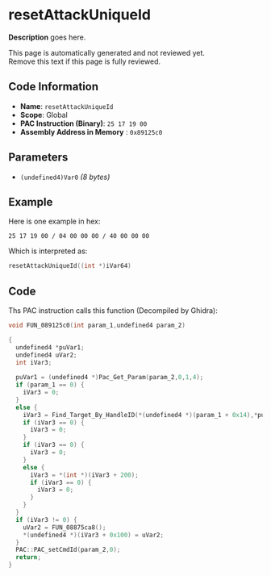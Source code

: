 # resetAttackUniqueId

**Description** goes here.

This page is automatically generated and not reviewed yet.<br>Remove this text if this page is fully reviewed.

## Code Information

- **Name**: `resetAttackUniqueId`
- **Scope**: Global
- **PAC Instruction (Binary)**: `25 17 19 00`
- **Assembly Address in Memory** : `0x89125c0`

## Parameters

- `(undefined4)Var0` *(8 bytes)*

## Example

Here is one example in hex:

```25 17 19 00 / 04 00 00 00 / 40 00 00 00```

Which is interpreted as:

```c
resetAttackUniqueId((int *)iVar64)
```

## Code

Ths PAC instruction calls this function (Decompiled by Ghidra):

```c
void FUN_089125c0(int param_1,undefined4 param_2)

{
  undefined4 *puVar1;
  undefined4 uVar2;
  int iVar3;
  
  puVar1 = (undefined4 *)Pac_Get_Param(param_2,0,1,4);
  if (param_1 == 0) {
    iVar3 = 0;
  }
  else {
    iVar3 = Find_Target_By_HandleID(*(undefined4 *)(param_1 + 0x14),*puVar1,1);
    if (iVar3 == 0) {
      iVar3 = 0;
    }
    if (iVar3 == 0) {
      iVar3 = 0;
    }
    else {
      iVar3 = *(int *)(iVar3 + 200);
      if (iVar3 == 0) {
        iVar3 = 0;
      }
    }
  }
  if (iVar3 != 0) {
    uVar2 = FUN_08875ca8();
    *(undefined4 *)(iVar3 + 0x100) = uVar2;
  }
  PAC::PAC_setCmdId(param_2,0);
  return;
}
```

